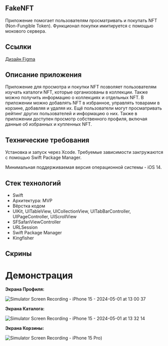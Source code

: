 ## **FakeNFT**

Приложение помогает пользователям просматривать и покупать NFT (Non-Fungible Token). Функционал покупки имитируется с помощью мокового сервера.

## **Ссылки**

[Дизайн Figma](https://www.figma.com/file/k1LcgXHGTHIeiCv4XuPbND/FakeNFT-(YP)?node-id=96-5542&t=YdNbOI8EcqdYmDeg-0)

## **Описание приложения**

Приложение для просмотра и покупки NFT позволяет пользователям изучать каталоги NFT, которые организованы в коллекции. Также можно получить информацию о коллекциях и отдельных NFT. В приложении можно добавлять NFT в избранное, управлять товарами в корзине, добавляя и удаляя их. Ещё пользователи могут просматривать рейтинг других пользователей и информацию о них. Также в приложении доступен просмотр собственного профиля, включая данные об избранных и купленных NFT.

## **Технические требования**

Установка и запуск через Xcode. Требуемые зависимости закгружаются с помощью Swift Package Manager.

Минимальная поддерживаемая версия операционной системы - iOS 14.

## **Стек технологий**

- Swift
- Архитектура: MVP
- Вёрстка кодом
- UIKit, UITableView, UICollectionView, UITabBarController, UIPageController, UIScrollView
- SFSafariViewController
- URLSession
- Swift Package Manager
- Kingfisher

## **Скрины**


# Демонстрация
**Экрана Профиля:**

![Simulator Screen Recording - iPhone 15 - 2024-05-01 at 13 00 37](https://github.com/4Leonid/iOS-FakeNFT-StarterProject-Public/assets/134210806/f7e8c322-e593-4750-b10d-557fb1c3088e)

**Экрана Каталога:**

![Simulator Screen Recording - iPhone 15 - 2024-05-01 at 13 32 14](https://github.com/4Leonid/iOS-FakeNFT-StarterProject-Public/assets/134210806/46d5401e-b44b-4232-981c-63ef11bce23a)

**Экрана Корзины:**

![Simulator Screen Recording - iPhone 15 Pro]([[[https://github.com/4Leonid/%80%D0%B0%D0%BD%D0%B0%202024-05-08%20%D0%B2%2015.08.16.dataset/%D0%97%D0%B0%D0%BF%D0%B8%D1%81%D1%8C%20%D1%8D%D0%BA%D1%80%D0%B0%D0%BD%D0%B0%202024-05-08%20%D0%B2%2015.08.16.mov](https://github.com/4Leonid/iOS-FakeNFT-StarterProject-Public/blob/develop/FakeNFT/Resources/Assets.xcassets/screen_cart_iphone_14_pro.dataset/screen_cart_iphone_14_pro.mp4](https://disk.yandex.ru/i/-LhiLa0uQSO_YQ))))



